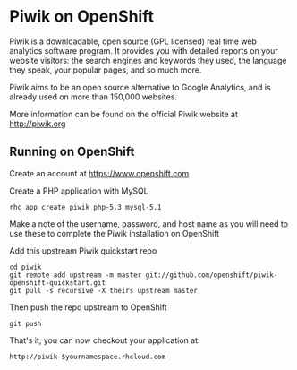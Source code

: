 Piwik on OpenShift
=========================
Piwik is a downloadable, open source (GPL licensed) real time web analytics software program. It provides you with detailed reports on your website visitors: the search engines and keywords they used, the language they speak, your popular pages, and so much more.

Piwik aims to be an open source alternative to Google Analytics, and is already used on more than 150,000 websites. 

More information can be found on the official Piwik website at http://piwik.org

Running on OpenShift
--------------------

Create an account at https://www.openshift.com

Create a PHP application with MySQL

	rhc app create piwik php-5.3 mysql-5.1

Make a note of the username, password, and host name as you will need to use these to complete the Piwik installation on OpenShift

Add this upstream Piwik quickstart repo

	cd piwik
	git remote add upstream -m master git://github.com/openshift/piwik-openshift-quickstart.git
	git pull -s recursive -X theirs upstream master

Then push the repo upstream to OpenShift

	git push

That's it, you can now checkout your application at:

	http://piwik-$yournamespace.rhcloud.com

